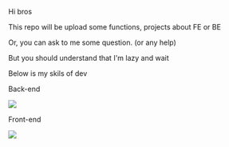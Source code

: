Hi bros

This repo will be upload some functions, projects about FE or BE

Or, you can ask to me some question. (or any help)

But you should understand that I'm lazy and wait

Below is my skils of dev

Back-end

<img src="https://img.shields.io/badge/Node.js-339933?style=flat-square&logo=Node.js&logoColor=black&labelColor=white"/>


Front-end

<img src="https://img.shields.io/badge/React-61DAFB?style=flat-square&logo=React&logoColor=black&labelColor=white"/>

